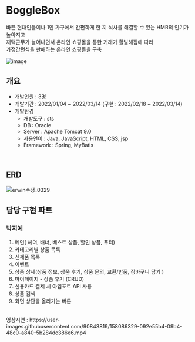 
# BoggleBox   
바쁜 현대인들이나 1인 가구에서 간편하게 한 끼 식사를 해결할 수 있는 HMR의 인기가 높아지고 <br>
재택근무가 늘어나면서 온라인 쇼핑몰을 통한 거래가 활발해짐에 따라 <br> 
가정간편식을 판매하는 온라인 쇼핑몰을 구축

![image](https://user-images.githubusercontent.com/90843819/158086783-afb1fad4-cd95-4628-ab26-582e9af78f8b.png)
<br>

## 개요
- 개발인원 : 3명
- 개발기간 : 2022/01/04 ~ 2022/03/14 (구현 : 2022/02/18 ~ 2022/03/14)
- 개발환경
  - 개발도구 : sts
  - DB : Oracle
  - Server : Apache Tomcat 9.0
  - 사용언어 : Java, JavaScript, HTML, CSS, jsp
  - Framework : Spring, MyBatis
<br>

## ERD
![erwin수정_0329](https://user-images.githubusercontent.com/91641653/160618299-d50b9893-8ac4-4b0a-a786-bc1210199f65.jpg)
<br>

## 담당 구현 파트
### 박지예
1. 메인( 헤더, 배너, 베스트 상품, 할인 상품, 푸터)    
2. 카테고리별 상품 목록
3. 신제품 목록
4. 이벤트
5. 상품 상세(상품 정보, 상품 후기, 상품 문의, 교환/반품, 장바구니 담기 )
6. 마이페이지 - 상품 후기 (CRUD)
7. 신용카드 결제 시 아임포트  API 사용 
8. 상품 검색
9. 화면 상단을 올라가는 버튼
<br>
영상시연 : https://user-images.githubusercontent.com/90843819/158086329-092e55b4-09b4-48c0-a840-5b284dc386e6.mp4


